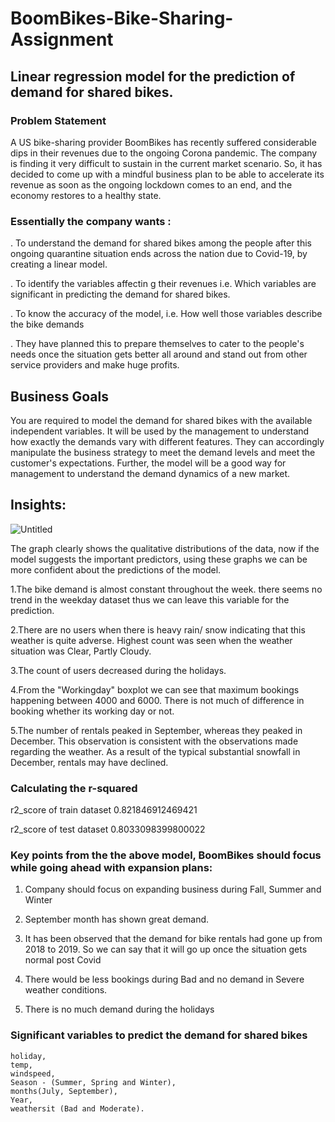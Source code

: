 # BoomBikes-Bike-Sharing-Assignment
## Linear regression model for the prediction of demand for shared bikes.

### Problem Statement

A US bike-sharing provider BoomBikes has recently suffered considerable dips in their revenues due to the ongoing Corona pandemic. The company is finding it very difficult to sustain in the current market scenario. So, it has decided to come up with a mindful business plan to be able to accelerate its revenue as soon as the ongoing lockdown comes to an end, and the economy restores to a healthy state.

### Essentially the company wants :

. To understand the demand for shared bikes among the people after this ongoing quarantine situation ends across the nation due to Covid-19, by creating a linear model.

. To identify the variables affectin g their revenues i.e. Which variables are significant in predicting the demand for shared bikes.

. To know the accuracy of the model, i.e. How well those variables describe the bike demands

. They have planned this to prepare themselves to cater to the people's needs once the situation gets better all around and stand out from other service providers and make huge profits.

## Business Goals

You are required to model the demand for shared bikes with the available independent variables. It will be used by the management to understand how exactly the demands vary with different features. They can accordingly manipulate the business strategy to meet the demand levels and meet the customer's expectations. Further, the model will be a good way for management to understand the demand dynamics of a new market.

## Insights:
![Untitled](https://github.com/Naga1417/BoomBikes-Bike-Sharing-Assignment/assets/135252572/fe72468b-ccfd-4e92-879c-7f5c9d476f57)

The graph clearly shows the qualitative distributions of the data, now if the model suggests the important predictors, using these graphs we can be more confident about the predictions of the model.

1.The bike demand is almost constant throughout the week. there seems no trend in the weekday dataset thus we can leave this variable for the prediction.

2.There are no users when there is heavy rain/ snow indicating that this weather is quite adverse. Highest count was seen when the weather situation was Clear, Partly Cloudy.

3.The count of users decreased during the holidays.

4.From the "Workingday" boxplot we can see that maximum bookings happening between 4000 and 6000. There is not much of difference in booking whether its working day or not.

5.The number of rentals peaked in September, whereas they peaked in December. This observation is consistent with the observations made regarding the weather. As a result of the typical substantial snowfall in December, rentals may have declined.

### Calculating the r-squared

r2_score of train dataset 0.821846912469421

r2_score of test dataset 0.8033098399800022

### Key points from the the above model, BoomBikes should focus while going ahead with expansion plans:

1. Company should focus on expanding business during Fall, Summer and Winter
   
2. September month has shown great demand.
   
3. It has been observed that the demand for bike rentals had gone up from 2018 to 2019. So we can say that it will go up once the situation gets normal post Covid
   
4. There would be less bookings during Bad and no demand in Severe weather conditions.
   
5. There is no much demand during the holidays

### Significant variables to predict the demand for shared bikes

    holiday,
    temp,
    windspeed,
    Season - (Summer, Spring and Winter),
    months(July, September),
    Year,
    weathersit (Bad and Moderate).

   

